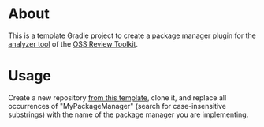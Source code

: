 # About

This is a template Gradle project to create a package manager plugin for the [analyzer tool] of the [OSS Review Toolkit].

# Usage

Create a new repository [from this template], clone it, and replace all occurrences of "MyPackageManager" (search for case-insensitive substrings) with the name of the package manager you are implementing.

[analyzer tool]: https://oss-review-toolkit.org/ort/docs/tools/analyzer
[OSS Review Toolkit]: https://github.com/oss-review-toolkit/ort
[from this template]: https://docs.github.com/repositories/creating-and-managing-repositories/creating-a-repository-from-a-template
